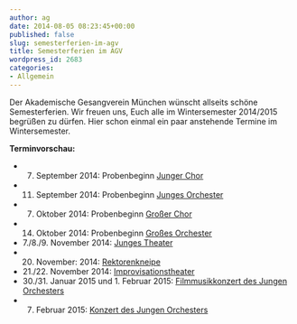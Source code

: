 ```yaml
---
author: ag
date: 2014-08-05 08:23:45+00:00
published: false
slug: semesterferien-im-agv
title: Semesterferien im AGV
wordpress_id: 2683
categories:
- Allgemein
---
```


Der Akademische Gesangverein München wünscht allseits schöne Semesterferien. Wir freuen uns, Euch alle im Wintersemester 2014/2015 begrüßen zu dürfen. Hier schon einmal ein paar anstehende Termine im Wintersemester.

**Terminvorschau:**
  * 7. September 2014: Probenbeginn [Junger Chor](https://www.agv-muenchen.de/musik-und-theater/junger-chor/)
  * 11. September 2014: Probenbeginn [Junges Orchester](/musik-und-theater/junges-orchester/)
  * 7. Oktober 2014: Probenbeginn [Großer Chor](https://www.agv-muenchen.de/musik-und-theater/grosser-chor/)
  * 14. Oktober 2014: Probenbeginn [Großes Orchester](https://www.agv-muenchen.de/musik-und-theater/grosses-orchester/)
  * 7./8./9. November 2014: [Junges Theater](https://www.agv-muenchen.de/event/auffuehrung-junges-theater-2/?instance_id=1054)
  * 20. November: 2014: [Rektorenkneipe](https://www.agv-muenchen.de/event/123-rektorenkneipe/?instance_id=1022)
  * 21./22. November 2014: [Improvisationstheater](https://www.agv-muenchen.de/event/auffuehrung-improvisationstheater-2/?instance_id=1058)
  * 30./31. Januar 2015 und 1. Februar 2015: [Filmmusikkonzert des Jungen Orchesters](https://www.agv-muenchen.de/event/filmmusik-konzert-des-jungen-orchesters/?instance_id=1044)
  * 7. Februar 2015: [Konzert des Jungen Orchesters](https://www.agv-muenchen.de/event/konzert-grosses-orchester/)

